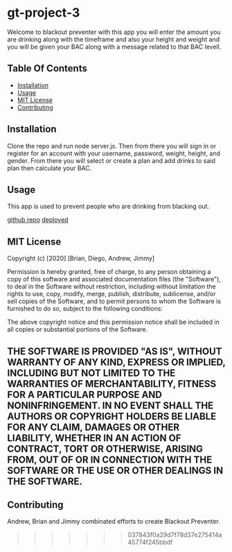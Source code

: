 # gt-project-3
Welcome to blackout preventer with this app you will enter the amount you are drinking along with the timeframe and also your height and weight and you will be given your BAC along with a message related to that BAC levell.


## Table Of Contents

* [Installation](#installation)
* [Usage](#usage)
* [MIT License](#MIT-License)
* [Contributing](#Contributing)

## Installation
Clone the repo and run node server.js. Then from there you will sign in or register for an account with your username, password, weight, height, and gender. From there you will select or create a plan and add drinks to said plan then calculate your BAC.

## Usage
This app is used to prevent people who are drinking from blacking out.

[github repo](https://github.com/Bcook131/gt-project-3)
[deployed](https://afternoon-retreat-07071.herokuapp.com/login)

## MIT License

Copyright (c) [2020] [Brian, Diego, Andrew, Jimmy]

Permission is hereby granted, free of charge, to any person obtaining a copy
of this software and associated documentation files (the "Software"), to deal
in the Software without restriction, including without limitation the rights
to use, copy, modify, merge, publish, distribute, sublicense, and/or sell
copies of the Software, and to permit persons to whom the Software is
furnished to do so, subject to the following conditions:

The above copyright notice and this permission notice shall be included in all
copies or substantial portions of the Software.

THE SOFTWARE IS PROVIDED "AS IS", WITHOUT WARRANTY OF ANY KIND, EXPRESS OR
IMPLIED, INCLUDING BUT NOT LIMITED TO THE WARRANTIES OF MERCHANTABILITY,
FITNESS FOR A PARTICULAR PURPOSE AND NONINFRINGEMENT. IN NO EVENT SHALL THE
AUTHORS OR COPYRIGHT HOLDERS BE LIABLE FOR ANY CLAIM, DAMAGES OR OTHER
LIABILITY, WHETHER IN AN ACTION OF CONTRACT, TORT OR OTHERWISE, ARISING FROM,
OUT OF OR IN CONNECTION WITH THE SOFTWARE OR THE USE OR OTHER DEALINGS IN THE
SOFTWARE.
---

## Contributing

Andrew, Brian and Jimmy combinated efforts to create Blackout Preventer. 
>>>>>>> 037843f0a29d7f78d37e275414a45774f245bbdf
